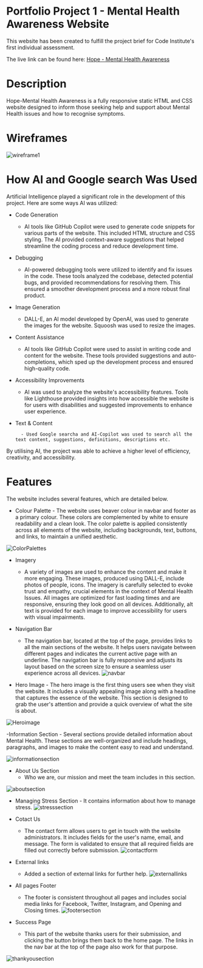# Portfolio Project 1 - Mental Health Awareness Website

This website has been created to fulfill the project brief for Code Institute's first individual assessment.

The live link can be found here: [Hope - Mental Health Awareness](https://bytenadeem.github.io/hope-project-1/)

# Description
Hope-Mental Health Awareness is a fully responsive static HTML and CSS website designed to inform those seeking help and support about Mental Health issues and how to recognise symptoms. 

# Wireframes
![wireframe1](assets/images/wireframe1.png)

# How AI and Google search Was Used 

Artificial Intelligence played a significant role in the development of this project. Here are some ways AI was utilized:

- Code Generation

     - AI tools like GitHub Copilot were used to generate code snippets for various parts of the     website. This included HTML structure and CSS styling. The AI provided context-aware suggestions  that helped streamline the coding process and reduce development time.

- Debugging

    - AI-powered debugging tools were utilized to identify and fix issues in the code. These tools analyzed the codebase, detected potential bugs, and provided recommendations for resolving them. This ensured a smoother development process and a more robust final product.

- Image Generation

    - DALL-E, an AI model developed by OpenAI, was used to generate the images for the website. Squoosh was used to resize the images. 

- Content Assistance

    - AI tools like GitHub Copilot were used to assist in writing code and content for the website. These tools provided suggestions and auto-completions, which sped up the development process and ensured high-quality code.

- Accessibility Improvements

  - AI was used to analyze the website's accessibility features. Tools like Lighthouse provided insights into how accessible the website is for users with disabilities and suggested improvements to enhance user experience.

- Text & Content

        - Used Google searcha and AI-Copilot was used to search all the text content, suggestions, definitions, descriptions etc.


By utilising AI, the project was able to achieve a higher level of efficiency, creativity, and accessibility.

# Features

The website includes several features, which are detailed below.

- Colour Palette
        - The website uses beaver colour in navbar and footer as a primary colour. These colors are complemented by white to ensure readability and a clean look. The color palette is applied consistently across all elements of the website, including backgrounds, text, buttons, and links, to maintain a unified aesthetic.

![ColorPalettes](assets/images/ColorPalettes.png)

- Imagery

    - A variety of images are used to enhance the content and make it more engaging. These images, produced using DALL-E, include photos of people, icons.  The imagery is carefully selected to evoke trust and empathy, crucial elements in the context of Mental Health Issues. All images are optimized for fast loading times and are responsive, ensuring they look good on all devices. Additionally, alt text is provided for each image to improve accessibility for users with visual impairments.

- Navigation Bar 

    - The navigation bar, located at the top of the page, provides links to all the main sections of the website. It helps users navigate between different pages and indicates the current active page with an underline. The navigation bar is fully responsive and adjusts its layout based on the screen size to ensure a seamless user experience across all devices.
![navbar](assets/images/navbar.png)

- Hero Image
       - The hero image is the first thing users see when they visit the website. It includes a visually appealing image along with a headline that captures the essence of the website. This section is designed to grab the user's attention and provide a quick overview of what the site is about.
    
![Heroimage](assets/images/Heroimage.png)

-Information Section
    - Several sections provide detailed information about Mental Health. These sections are well-organized and include headings, paragraphs, and images to make the content easy to read and understand.

![informationsection](assets/images/Informationsection%20.png)

- About Us Section 
    - Who we are, our mission and meet the team includes in this section.

![aboutsection](assets/images/aboutsection.png)

- Managing Stress Section
        - It contains information about how to manage stress.
![stresssection](assets/images/stresssection.png)

- Cotact Us
    - The contact form allows users to get in touch with the website administrators. It includes fields for the user's name, email, and message. The form is validated to ensure that all required fields are filled out correctly before submission.
![contactform](assets/images/contactform.png)


- External links
    - Added a section of external links for further help.
![externallinks](assets/images/externallinks.png)

- All pages Footer
    - The footer is consistent throughout all pages and includes social media links for Facebook, Twitter, Instagram, and Opening and Closing times. 
![footersection](assets/images/footersection.png)

- Success Page
    - This part of the website thanks users for their submission, and clicking the button brings them back to the home page. The links in the nav bar at the top of the page also work for that purpose.

![thankyousection](assets/images/thankyousection.png)

